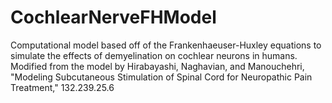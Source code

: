 # CochlearNerveFHModel
Computational model based off of the Frankenhaeuser-Huxley equations to simulate the effects of demyelination on cochlear neurons in humans. Modified from the model by Hirabayashi, Naghavian, and Manouchehri, "Modeling Subcutaneous Stimulation of Spinal Cord for Neuropathic Pain Treatment," 132.239.25.6
